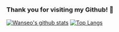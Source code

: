 ### Thank you for visiting my Github! 👋

[![Wanseo's github stats](https://github-readme-stats.vercel.app/api?username=Sonwanseo&bg_color=30,ed6159,6cadef&title_color=fff&text_color=fff)](https://github.com/anuraghazra/github-readme-stats)
[![Top Langs](https://github-readme-stats.vercel.app/api/top-langs/?username=Sonwanseo&layout=compact&show_icons=true&bg_color=30,6cadef,ed6159&title_color=fff&text_color=fff)](https://github.com/anuraghazra/github-readme-stats)
